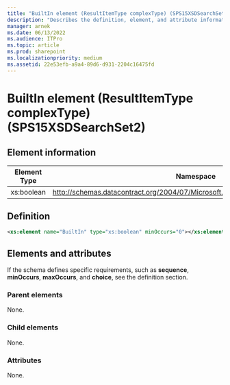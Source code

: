 ```yaml
---
title: "BuiltIn element (ResultItemType complexType) (SPS15XSDSearchSet2)"
description: "Describes the definition, element, and attribute information for BuiltIn element (ResultItemType complexType) (SPS15XSDSearchSet2)."
manager: arnek
ms.date: 06/13/2022
ms.audience: ITPro
ms.topic: article
ms.prod: sharepoint
ms.localizationpriority: medium
ms.assetid: 22e53efb-a9a4-89d6-d931-2204c16475fd
---
```


# BuiltIn element (ResultItemType complexType) (SPS15XSDSearchSet2)

 
  
## Element information

| Element Type | Namespace | Schema File |
|------------|---------|-----------|
| xs:boolean | http://schemas.datacontract.org/2004/07/Microsoft.Office.Server.Search.Administration | schema_Microsoft.Office.Server.Search.Administration.xsd |

## Definition

```XML
<xs:element name="BuiltIn" type="xs:boolean" minOccurs="0"></xs:element>

```

## Elements and attributes

If the schema defines specific requirements, such as **sequence**, **minOccurs**, **maxOccurs**, and **choice**, see the definition section. 
  
### Parent elements

None.
  
### Child elements

None.
  
### Attributes

None.
  

